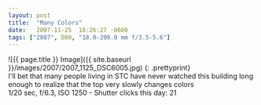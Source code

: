 ```yaml
---
layout: post
title:  "Many Colors"
date:   2007-11-25  18:26:27 -0600
tags: ["2007", D80, "18.0-200.0 mm f/3.5-5.6"]
---
```

![{{ page.title }} Image]({{ site.baseurl }}/images/2007/2007_1125_DSC6005.jpg)
{: .prettyprint}  
I'll bet that many people living in STC have never watched this building long enough to realize that the top very slowly changes colors   
1/20 sec, f/6.3, ISO 1250 - Shutter clicks this day: 21